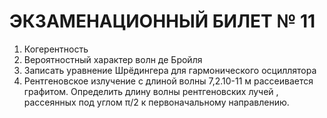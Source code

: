 ЭКЗАМЕНАЦИОННЫЙ БИЛЕТ  № 11
============================

1. Когерентность
2. Вероятностный характер волн де Бройля
3. Записать уравнение Шрёдингера для гармонического осциллятора
4. Рентгеновское излучение с длиной волны 7,2.10-11 м рассеивается графитом. Определить длину волны рентгеновских лучей , рассеянных под углом π/2 к первоначальному направлению.